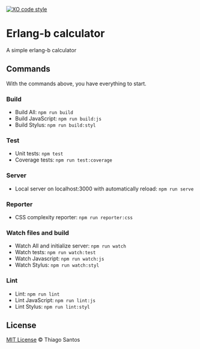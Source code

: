 <!-- <p align="center">
  <img src="https://github.com/thiamsantos/borg-boilerplate/raw/master/logo-borg.jpg" width="200" alt="borg">
</p> -->

[![XO code style](https://img.shields.io/badge/code_style-XO-5ed9c7.svg)](https://github.com/sindresorhus/xo)

# Erlang-b calculator
A simple erlang-b calculator

## Commands
With the commands above, you have everything to start.

### Build
- Build All: `npm run build`
- Build JavaScript: `npm run build:js`
- Build Stylus: `npm run build:styl`

### Test
- Unit tests: `npm test`
- Coverage tests: `npm run test:coverage`

### Server
- Local server on localhost:3000 with automatically reload: `npm run serve`

### Reporter
- CSS complexity reporter: `npm run reporter:css`

### Watch files and build
- Watch All and initialize server: `npm run watch`
- Watch tests: `npm run watch:test`
- Watch Javascript: `npm run watch:js`
- Watch Stylus: `npm run watch:styl`

### Lint
- Lint: `npm run lint`
- Lint JavaScript: `npm run lint:js`
- Lint Stylus: `npm run lint:styl`

## License
[MIT License](https://opensource.org/licenses/MIT) &copy; Thiago Santos
